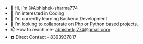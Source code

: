 - 👋 Hi, I’m @Abhishek-sharma774
- 👀 I’m interested in Coding
- 🌱 I’m currently learning Backend Development
- 💞️ I’m looking to collaborate on Php or Python based projects.
- 📫 How to reach me-  abhishekji774@gmail.com
- ☎️ Direct Contact - 8393937817
